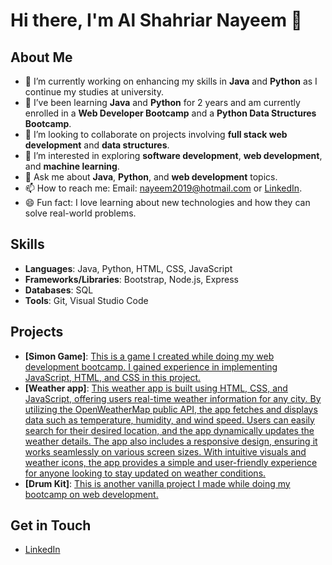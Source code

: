 # Hi there, I'm Al Shahriar Nayeem 👋

## About Me
- 🔭 I’m currently working on enhancing my skills in **Java** and **Python** as I continue my studies at university.
- 🌱 I’ve been learning **Java** and **Python** for 2 years and am currently enrolled in a **Web Developer Bootcamp** and a **Python Data Structures Bootcamp**.
- 👯 I’m looking to collaborate on projects involving **full stack web development** and **data structures**.
- 🤔 I’m interested in exploring **software development**, **web development**, and **machine learning**.
- 💬 Ask me about **Java**, **Python**, and **web development** topics.
- 📫 How to reach me: Email: [nayeem2019@hotmail.com](mailto:nayeem2019@hotmail.com) or [LinkedIn](https://www.linkedin.com/in/al-shahriar-nayeem-244196252).
- 😄 Fun fact: I love learning about new technologies and how they can solve real-world problems.

## Skills
- **Languages**: Java, Python, HTML, CSS, JavaScript
- **Frameworks/Libraries**: Bootstrap, Node.js, Express
- **Databases**: SQL
- **Tools**: Git, Visual Studio Code

## Projects
- **[Simon Game]**: [This is a game I created while doing my web development bootcamp. I gained experience in implementing JavaScript, HTML, and CSS in this project.](https://alnayeem01.github.io/simon-game/)
- **[Weather app]**: [This weather app is built using HTML, CSS, and JavaScript, offering users real-time weather information for any city. By utilizing the OpenWeatherMap public API, the app fetches and displays data such as temperature, humidity, and wind speed. Users can easily search for their desired location, and the app dynamically updates the weather details. The app also includes a responsive design, ensuring it works seamlessly on various screen sizes. With intuitive visuals and weather icons, the app provides a simple and user-friendly experience for anyone looking to stay updated on weather conditions.](https://alnayeem01.github.io/weather-app/)
- **[Drum Kit]**: [This is another vanilla project I made while doing my bootcamp on web development.](https://alnayeem01.github.io/drum-kit/)

## Get in Touch
- [LinkedIn](https://www.linkedin.com/in/al-shahriar-nayeem-244196252)

